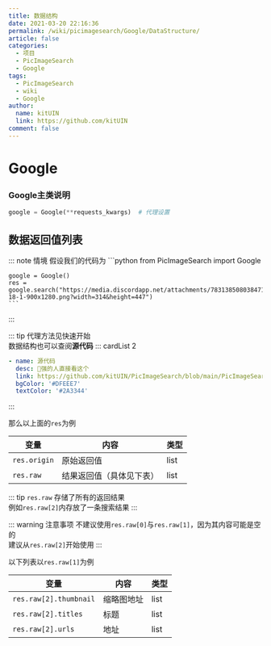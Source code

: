 ```yaml
---
title: 数据结构
date: 2021-03-20 22:16:36
permalink: /wiki/picimagesearch/Google/DataStructure/
article: false
categories:
  - 项目
  - PicImageSearch
  - Google
tags:
  - PicImageSearch
  - wiki
  - Google
author: 
  name: kitUIN
  link: https://github.com/kitUIN
comment: false
---
```

# Google

### Google主类说明
```python
google = Google(**requests_kwargs)  # 代理设置
```
## 数据返回值列表
::: note 情境
    假设我们的代码为
    ```python
    from PicImageSearch import Google

    google = Google()
    res = google.search("https://media.discordapp.net/attachments/783138508038471701/813452582948306974/hl-18-1-900x1280.png?width=314&height=447")
    ```
:::

::: tip
代理方法见快速开始  
数据结构也可以查阅**源代码**
::: cardList 2
```yaml
- name: 源代码
  desc: 🚀强的人直接看这个
  link: https://github.com/kitUIN/PicImageSearch/blob/main/PicImageSearch/google.py
  bgColor: '#DFEEE7'
  textColor: '#2A3344'
```
:::

那么以上面的`res`为例

|变量              |   内容             |  类型  |
|----              | ----              | ----  |
|`res.origin`|原始返回值|list|
|`res.raw`|结果返回值（具体见下表）|list|

::: tip
`res.raw` 存储了所有的返回结果  
例如`res.raw[2]`内存放了一条搜索结果
:::

::: warning 注意事项
不建议使用`res.raw[0]`与`res.raw[1]`，因为其内容可能是空的  
建议从`res.raw[2]`开始使用
:::

以下列表以`res.raw[1]`为例


|变量              |   内容             |  类型  |
|----              | ----              | ----  |
|`res.raw[2].thumbnail`|缩略图地址| list|
|`res.raw[2].titles`|标题| list |
|`res.raw[2].urls`|地址| list |

